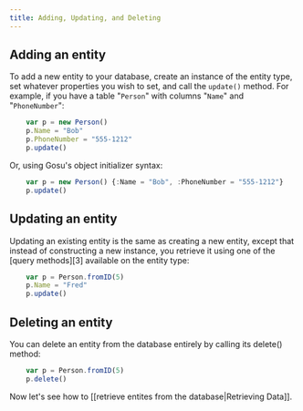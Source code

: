 ```yaml
---
title: Adding, Updating, and Deleting
---
```


## Adding an entity

To add a new entity to your database, create an instance of the entity type,
set whatever properties you wish to set, and call the `update()` method. For
example, if you have a table "`Person`" with columns "`Name`" and
"`PhoneNumber`":

```js
    var p = new Person()
    p.Name = "Bob"
    p.PhoneNumber = "555-1212"
    p.update()
```

Or, using Gosu's object initializer syntax:

```js
    var p = new Person() {:Name = "Bob", :PhoneNumber = "555-1212"}
    p.update()
```

## Updating an entity

Updating an existing entity is the same as creating a new entity, except that
instead of constructing a new instance, you retrieve it using one of the
[query methods][3] available on the entity type:

```js
    var p = Person.fromID(5)
    p.Name = "Fred"
    p.update()
```

## Deleting an entity

You can delete an entity from the database entirely by calling its delete()
method:

```js
    var p = Person.fromID(5)
    p.delete()
```

Now let's see how to [[retrieve entites from the database|Retrieving Data]].
